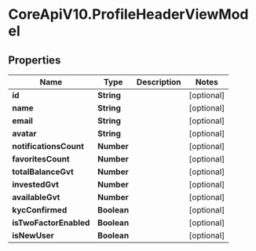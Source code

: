 # CoreApiV10.ProfileHeaderViewModel

## Properties
Name | Type | Description | Notes
------------ | ------------- | ------------- | -------------
**id** | **String** |  | [optional] 
**name** | **String** |  | [optional] 
**email** | **String** |  | [optional] 
**avatar** | **String** |  | [optional] 
**notificationsCount** | **Number** |  | [optional] 
**favoritesCount** | **Number** |  | [optional] 
**totalBalanceGvt** | **Number** |  | [optional] 
**investedGvt** | **Number** |  | [optional] 
**availableGvt** | **Number** |  | [optional] 
**kycConfirmed** | **Boolean** |  | [optional] 
**isTwoFactorEnabled** | **Boolean** |  | [optional] 
**isNewUser** | **Boolean** |  | [optional] 


